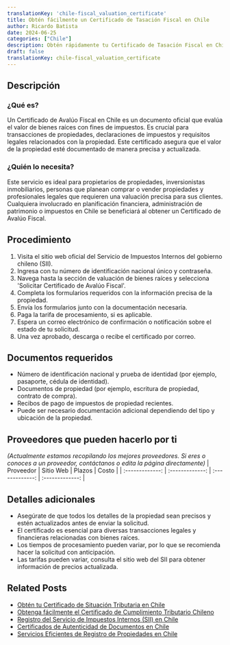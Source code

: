 ```yaml
---
translationKey: 'chile-fiscal_valuation_certificate'
title: Obtén fácilmente un Certificado de Tasación Fiscal en Chile
author: Ricardo Batista
date: 2024-06-25
categories: ["Chile"]
description: Obtén rápidamente tu Certificado de Tasación Fiscal en Chile con nuestra guía completa. Perfecto para propietarios de propiedades e inversores inmobiliarios.
draft: false
translationKey: chile-fiscal_valuation_certificate
---
```


## Descripción
### ¿Qué es?
Un Certificado de Avalúo Fiscal en Chile es un documento oficial que evalúa el valor de bienes raíces con fines de impuestos. Es crucial para transacciones de propiedades, declaraciones de impuestos y requisitos legales relacionados con la propiedad. Este certificado asegura que el valor de la propiedad esté documentado de manera precisa y actualizada.

### ¿Quién lo necesita?
Este servicio es ideal para propietarios de propiedades, inversionistas inmobiliarios, personas que planean comprar o vender propiedades y profesionales legales que requieren una valuación precisa para sus clientes. Cualquiera involucrado en planificación financiera, administración de patrimonio o impuestos en Chile se beneficiará al obtener un Certificado de Avalúo Fiscal.

## Procedimiento

1. Visita el sitio web oficial del Servicio de Impuestos Internos del gobierno chileno (SII).
2. Ingresa con tu número de identificación nacional único y contraseña.
3. Navega hasta la sección de valuación de bienes raíces y selecciona 'Solicitar Certificado de Avalúo Fiscal'.
4. Completa los formularios requeridos con la información precisa de la propiedad.
5. Envía los formularios junto con la documentación necesaria.
6. Paga la tarifa de procesamiento, si es aplicable.
7. Espera un correo electrónico de confirmación o notificación sobre el estado de tu solicitud.
8. Una vez aprobado, descarga o recibe el certificado por correo.

## Documentos requeridos
- Número de identificación nacional y prueba de identidad (por ejemplo, pasaporte, cédula de identidad).
- Documentos de propiedad (por ejemplo, escritura de propiedad, contrato de compra).
- Recibos de pago de impuestos de propiedad recientes.
- Puede ser necesario documentación adicional dependiendo del tipo y ubicación de la propiedad.

## Proveedores que pueden hacerlo por ti
_(Actualmente estamos recopilando los mejores proveedores. Si eres o conoces a un proveedor, contáctanos o edita la página directamente)_
| Proveedor | Sitio Web | Plazos | Costo |
| :-------------: | :-------------: | :-------------: | :-------------: |

## Detalles adicionales
- Asegúrate de que todos los detalles de la propiedad sean precisos y estén actualizados antes de enviar la solicitud.
- El certificado es esencial para diversas transacciones legales y financieras relacionadas con bienes raíces.
- Los tiempos de procesamiento pueden variar, por lo que se recomienda hacer la solicitud con anticipación.
- Las tarifas pueden variar, consulta el sitio web del SII para obtener información de precios actualizada.


## Related Posts

- [Obtén tu Certificado de Situación Tributaria en Chile](https://tramitit.com/es/guides/chile/certificado_de_situación_tributaria/)
- [Obtenga fácilmente el Certificado de Cumplimiento Tributario Chileno](https://tramitit.com/es/guides/chile/certificado_de_cumplimiento_tributario/)
- [Registro del Servicio de Impuestos Internos (SII) en Chile](https://tramitit.com/es/guides/chile/inscripción_al_sii/)
- [Certificados de Autenticidad de Documentos en Chile](https://tramitit.com/es/guides/chile/certificado_de_autenticidad_de_documentos/)
- [Servicios Eficientes de Registro de Propiedades en Chile](https://tramitit.com/es/guides/chile/inscripción_en_el_registro_de_propiedad/)
